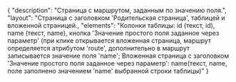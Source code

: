 {
"description": "Страница с маршрутом, заданным по значению поля.",
"layout": "Страница с заголовком 'Родительская страница', таблицей и вложенной страницей.,
"elements": "Колонки таблицы: id (текст, id), name (текст, name), кнопка 'Значение простого поля заданное через параметр' (при клике открывается вложенная страница, маршрут определяется атрибутом 'route', дополнительно в маршрут записывается значение поля 'name'; Вложенная страница с заголовком 'Значение простого поля заданное через параметр':  name(текст, name, поле заполнено значением 'name' выбранной строки таблицы)"
}